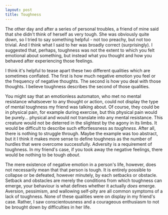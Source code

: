 ```yaml
---
layout: post
title: Toughness
---
```


The other day and after a series of personal troubles, a friend of mine said that she didn't think of herself as very tough. She was obviously quite down, so I tried to say something helpful - not too preachy, but not too trivial. And I think what I said to her was broadly correct (surprisingly). I suggested that, perhaps, toughness was not the extent to which you felt emotional about something, but instead what you thought and how you behaved after experiencing those feelings. 

I think it's helpful to tease apart these two different qualities which are sometimes conflated. The first is how much negative emotion you feel or the frequency of negative thoughts. The second is how you deal with those thoughts. I believe toughness describes the second of those qualities.

You might say that an emotionless automaton, who met no mental resistance whatsoever to any thought or action, could not display the type of mental toughness my friend was talking about. Of course, they could be in physical pain, for example during exercise, but this physical pain would be purely... physical and would not translate into any mental resistance. This creature would not be deterred in the slightest by the agony in its limbs. It would be difficult to describe such effortlessness as *toughness*. After all, there is nothing to struggle through. Maybe the example was too abstract, but it I think it makes more sense to define toughness as the number of hurdles that were overcome successfully. Adversity is a requirement of toughness. In my friend's case, if you took away the negative feelings, there would be nothing to be tough _about_.

The mere existence of negative emotion in a person's life, however, does not necessarily mean that that person is tough. It is entirely possible to collapse or be defeated, however minutely, by each setbacks or obstacle. Setback and obstacles are merely the conditions from which toughness can emerge, your behaviour is what defines whether it actually *does* emerge. Aversion, pessimism, and wallowing self-pity are all common symptoms of a lack of toughness. None of these qualities were on display in my friend's case. Rather, I saw conscientousness and a courageous enthusiasm to not be brought down by difficulties in her life.
